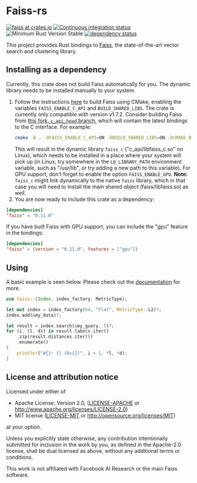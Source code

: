 # Faiss-rs

[![faiss at crates.io](https://img.shields.io/crates/v/faiss.svg)](https://crates.io/crates/faiss)
[![Continuous integration status](https://github.com/Enet4/faiss-rs/actions/workflows/ci.yml/badge.svg?branch=master)](https://github.com/Enet4/faiss-rs/actions/workflows/ci.yml)
![Minimum Rust Version Stable](https://img.shields.io/badge/Minimum%20Rust%20Version-stable-green.svg)
[![dependency status](https://deps.rs/repo/github/Enet4/faiss-rs/status.svg)](https://deps.rs/repo/github/Enet4/faiss-rs)

This project provides Rust bindings to [Faiss](https://github.com/facebookresearch/faiss),
the state-of-the-art vector search and clustering library.

## Installing as a dependency

Currently, this crate does not build Faiss automatically for you. The dynamic library needs to be installed manually to your system.

  1. Follow the instructions [here](https://github.com/Enet4/faiss/tree/c_api_head/INSTALL.md#step-1-invoking-cmake)
     to build Faiss using CMake,
     enabling the variables `FAISS_ENABLE_C_API` and `BUILD_SHARED_LIBS`.
     The crate is currently only compatible with version v1.7.2.
     Consider building Faiss from [this fork, `c_api_head` branch](https://github.com/Enet4/faiss/tree/c_api_head),
     which will contain the latest bindings to the C interface.
     For example:
     ```sh
     cmake -B . -DFAISS_ENABLE_C_API=ON -DBUILD_SHARED_LIBS=ON -DCMAKE_BUILD_TYPE=Release
     ```
     This will result in the dynamic library `faiss_c` ("c_api/libfaiss_c.so" on Linux),
     which needs to be installed in a place where your system will pick up
     (in Linux, try somewhere in the `LD_LIBRARY_PATH` environment variable, such as "/usr/lib",
     or try adding a new path to this variable).
     For GPU support, don't forget to enable the option `FAISS_ENABLE_GPU`.
     **Note:** `faiss_c` might link dynamically to the native `faiss` library,
     which in that case you will need to install the main shared object (faiss/libfaiss.so)
     as well.
  2. You are now ready to include this crate as a dependency:

```toml
[dependencies]
"faiss" = "0.11.0"
```

If you have built Faiss with GPU support, you can include the "gpu" feature in the bindings:

```toml
[dependencies]
"faiss" = {version = "0.11.0", features = ["gpu"]}
```

## Using

A basic example is seen below. Please check out the [documentation](https://docs.rs/faiss) for more.

```rust
use faiss::{Index, index_factory, MetricType};

let mut index = index_factory(64, "Flat", MetricType::L2)?;
index.add(&my_data)?;

let result = index.search(&my_query, 5)?;
for (i, (l, d)) in result.labels.iter()
    .zip(result.distances.iter())
    .enumerate()
{
    println!("#{}: {} (D={})", i + 1, *l, *d);
}
```

## License and attribution notice

Licensed under either of

* Apache License, Version 2.0, ([LICENSE-APACHE](LICENSE-APACHE) or <http://www.apache.org/licenses/LICENSE-2.0>)
* MIT license ([LICENSE-MIT](LICENSE-MIT) or <http://opensource.org/licenses/MIT>)

at your option.

Unless you explicitly state otherwise, any contribution intentionally submitted
for inclusion in the work by you, as defined in the Apache-2.0 license, shall be dual licensed as above, without any
additional terms or conditions.

This work is not affiliated with Facebook AI Research or the main Faiss software.
